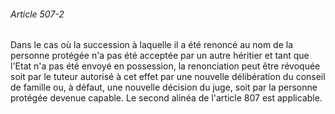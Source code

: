 ###### Article 507-2

Dans le cas où la succession à laquelle il a été renoncé au nom de la personne protégée n'a pas été acceptée par un autre héritier et tant que l'Etat n'a pas été envoyé en possession, la renonciation peut être révoquée soit par le tuteur autorisé à cet effet par une nouvelle délibération du conseil de famille ou, à défaut, une nouvelle décision du juge, soit par la personne protégée devenue capable. Le second alinéa de l'article 807 est applicable.

